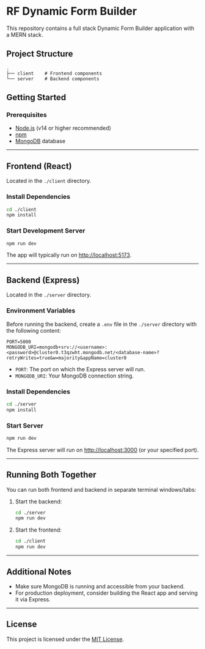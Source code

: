 # RF Dynamic Form Builder

This repository contains a full stack Dynamic Form Builder application with a MERN stack.

## Project Structure

```
.
├── client    # Frontend components
└── server    # Backend components
```

## Getting Started

### Prerequisites

- [Node.js](https://nodejs.org/) (v14 or higher recommended)
- [npm](https://www.npmjs.com/)
- [MongoDB](https://www.mongodb.com/) database

---

## Frontend (React)

Located in the `./client` directory.

### Install Dependencies

```bash
cd ./client
npm install
```

### Start Development Server

```bash
npm run dev
```

The app will typically run on [http://localhost:5173](http://localhost:5173).

---

## Backend (Express)

Located in the `./server` directory.

### Environment Variables

Before running the backend, create a `.env` file in the `./server` directory with the following content:

```
PORT=5000
MONGODB_URI=mongodb+srv://<username>:<password>@cluster0.t3qzwht.mongodb.net/<database-name>?retryWrites=true&w=majority&appName=cluster0
```

- `PORT`: The port on which the Express server will run.
- `MONGODB_URI`: Your MongoDB connection string.

### Install Dependencies

```bash
cd ./server
npm install
```

### Start Server

```bash
npm run dev
```

The Express server will run on [http://localhost:3000](http://localhost:3000) (or your specified port).

---

## Running Both Together

You can run both frontend and backend in separate terminal windows/tabs:

1. Start the backend:
   ```bash
   cd ./server
   npm run dev
   ```
2. Start the frontend:
   ```bash
   cd ./client
   npm run dev
   ```

---

## Additional Notes

- Make sure MongoDB is running and accessible from your backend.
- For production deployment, consider building the React app and serving it via Express.

---

## License

This project is licensed under the [MIT License](LICENSE).
